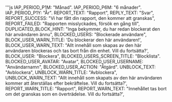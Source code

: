 '''js
  IAP_PERIOD_P1M: "Månad".
  IAP_PERIOD_P6M: "6 månader".
  IAP_PERIOD_P1Y: "År".
  REPORT_TEXT: "Rapport",
  REPLY_TEXT: "Svar",
  REPORT_SUCCESS: "Vi har fått din rapport, den kommer att granskas",
  REPORT_FAILED: "Rapporten misslyckades, försök en gång till",
  DUPLICATED_BLOCK_HINT: "Inga bekymmer, du har redan blockerat den här användaren ännu",
  BLOCKED_USERS: "Blockerade användare",
  BLOCK_USER_WARN_TITLE: 'Du blockerar den här användaren!',
  BLOCK_USER_WARN_TEXT: "Allt innehåll som skapas av den här användaren blockeras och tas bort från din enhet. Vill du fortsätta?',
  BLOCK_USER: "Blockera",
  BLOCKED_USERS_SCREEN_TITLE: "Blocklista".
  BLOCKED_USER_AVATAR: "Avatar",
  BLOCKED_USER_USERNAME: "Användarnamn",
  BLOCKED_USER_ACTION: "Åtgärd".
  UNBLOCK_TEXT: "Avblockera",
  UNBLOCK_WARN_TITLE: "Avblockera",
  UNBLOCK_WARN_TEXT: "Allt innehåll som skapats av den här användaren kommer att återställas efter bekräftelse. Vill du fortsätta?',
  REPORT_WARN_TITLE: "Rapport",
  REPORT_WARN_TEXT: "Innehållet tas bort om det granskas som en överträdelse. Vill du fortsätta?',

```
